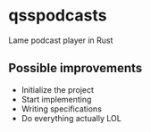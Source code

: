 # qsspodcasts
Lame podcast player in Rust

## Possible improvements
- Initialize the project
- Start implementing
- Writing specifications
- Do everything actually LOL
